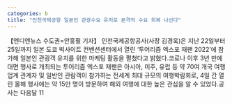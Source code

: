 ```yaml
---
categories: b
title: "인천국제공항 일본인 관광수요 유치로 본격적 수요 회복 나선다"
---
```

【엔디엔뉴스 수도권=안홍필 기자】 인천국제공항공사(사장 김경욱)은 지난 22일부터 25일까지 일본 도쿄 빅사이트 컨벤션센터에서 열린 ‘투어리즘 엑스포 재팬 2022’에 참가해 일본인 관광객 유치를 위한 마케팅 활동을 펼쳤다고 밝혔다.코로나 이후 3년 만에 대면 행사로 개최되는 투어리즘 엑스포 재팬은 아시아, 미주, 유럽 등 약 70여 개국 여행업계 관계자 및 일반인 관람객이 참가하는 전세계 최대 규모의 여행박람회로, 4일 간 열린 올해 행사에는 약 15만 명이 방문하여 해외 여행에 대한 높은 관심을 알 수 있었다.공사는 다음달 11